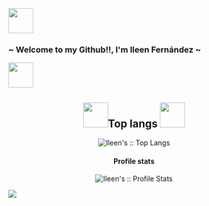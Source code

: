 <body> 
  <div width = 'auto' height= 'auto' float='left'>
    <img src='https://user-images.githubusercontent.com/92292552/149989209-a2328dec-b400-4173-9730-d37ff9996dcf.png'height=50px width=50px/> 
    <h3 >~ Welcome to my Github!!, I'm Ileen Fernández ~</h3>
    <img src='https://user-images.githubusercontent.com/92292552/149989209-a2328dec-b400-4173-9730-d37ff9996dcf.png' height=50px width=50px/>
  </div>
  
  <div>
    <h2 align="center"><img src='https://user-images.githubusercontent.com/92292552/149989322-72c43e5c-dd80-440d-a072-99dd682135e7.png' height=50px width=50px/>Top langs <img src='https://user-images.githubusercontent.com/92292552/149989322-72c43e5c-dd80-440d-a072-99dd682135e7.png' height=50px width=50px/></h2>
  </div>
  
  <p align="center"><img src="https://github-readme-stats.vercel.app/api/top-langs/?username=Ileenfdz&langs_count=10&theme=tokyonight&layout=compact" alt="Ileen's :: Top Langs" /</p>
    
  <h4 align="center">Profile stats</h4>
  <p align="center"><img src="https://github-readme-stats.vercel.app/api?username=Ileenfdz&show_icons=true&theme=synthwave" alt="Ileen's :: Profile Stats" /></p>
 
 <img src='https://user-images.githubusercontent.com/92292552/149983035-acc8852d-2759-4cf4-b9e5-b6f4f0c12f55.png'/>
</body>
